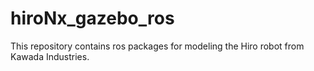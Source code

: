 # hiroNx_gazebo_ros
This repository contains ros packages for modeling the Hiro robot from Kawada Industries.
